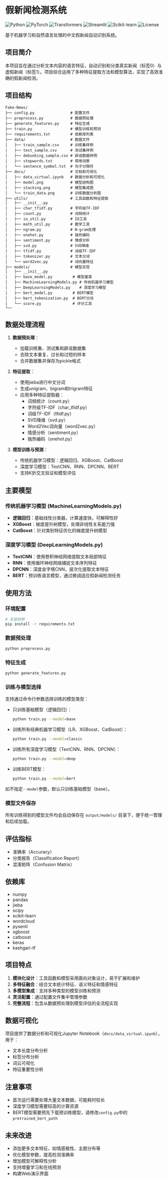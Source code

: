 # 假新闻检测系统

![Python](https://img.shields.io/badge/Python-3.8+-blue.svg)
![PyTorch](https://img.shields.io/badge/PyTorch-1.10+-orange.svg)
![Transformers](https://img.shields.io/badge/Transformers-4.0+-green.svg)
![Streamlit](https://img.shields.io/badge/Streamlit-1.28+-red.svg)
![Scikit-learn](https://img.shields.io/badge/Scikit--learn-1.0+-blueviolet.svg)
![License](https://img.shields.io/badge/License-MIT-yellow.svg)

基于机器学习和自然语言处理的中文假新闻自动识别系统。

## 项目简介

本项目旨在通过分析文本内容的语言特征，自动识别和分类真实新闻（标签0）与虚假新闻（标签1）。项目综合运用了多种特征提取方法和模型算法，实现了高效准确的假新闻检测。

## 项目结构

```
Fake-News/
├── config.py                # 配置文件
├── preprocess.py            # 数据预处理
├── generate_features.py     # 特征生成
├── train.py                 # 模型训练和预测
├── requirements.txt         # 依赖库列表
├── data/                    # 数据文件
│   ├── train_sample.csv     # 训练集样例
│   ├── test_sample.csv      # 测试集样例
│   ├── debunking_sample.csv # 辟谣数据样例
│   ├── stopwords.txt        # 停用词表
│   └── sentence_symbol.txt  # 句子分隔符
├── docs/                    # 文档和可视化
│   ├── data_virtual.ipynb   # 数据分析和可视化
│   ├── model.png            # 模型结构图
│   ├── stacking.png         # 模型集成图
│   └── train_data.png       # 训练数据分析图
├── utils/                   # 工具函数和特征提取
│   ├── __init__.py
│   ├── char_tfidf.py        # 字符级TF-IDF
│   ├── count.py             # 词频统计
│   ├── io_util.py           # IO工具
│   ├── math_util.py         # 数学工具
│   ├── ngram.py             # N-gram处理
│   ├── onehot.py            # 独热编码
│   ├── sentiment.py         # 情感分析
│   ├── svd.py               # SVD降维
│   ├── tfidf.py             # 词级TF-IDF
│   ├── tokenizer.py         # 文本分词
│   └── word2vec.py          # 词向量特征
├── models/                  # 模型实现
│   ├── __init__.py
│   ├── base_model.py         # 模型基类
│   ├── MachineLearningModels.py # 传统机器学习模型
│   ├── DeepLearningModels.py    # 深度学习模型
│   ├── bert_model.py         # BERT模型
│   ├── bert_tokenization.py  # BERT分词
│   └── score.py              # 评分工具
└──
```

## 数据处理流程

1. **数据预处理**：
   - 加载训练集、测试集和辟谣数据集
   - 去除文本重复、过长和过短的样本
   - 合并数据集并保存为pickle格式

2. **特征提取**：
   - 使用jieba进行中文分词
   - 生成unigram、bigram和trigram特征
   - 应用多种特征提取器：
     * 词频统计（count.py）
     * 字符级TF-IDF（char_tfidf.py）
     * 词级TF-IDF（tfidf.py）
     * SVD降维（svd.py）
     * Word2Vec词向量（word2vec.py）
     * 情感分析（sentiment.py）
     * 独热编码（onehot.py）

3. **模型训练与预测**：
   - 传统机器学习模型：逻辑回归、XGBoost、CatBoost
   - 深度学习模型：TextCNN、RNN、DPCNN、BERT
   - 支持K折交叉验证和模型评估

## 主要模型

### 传统机器学习模型 (MachineLearningModels.py)

- **逻辑回归**：基础线性分类器，计算速度快，可解释性好
- **XGBoost**：梯度提升树模型，处理非线性关系能力强
- **CatBoost**：针对类别特征优化的梯度提升树模型

### 深度学习模型 (DeepLearningModels.py)

- **TextCNN**：使用卷积神经网络提取文本局部特征
- **RNN**：使用循环神经网络捕捉文本序列特征
- **DPCNN**：深度金字塔CNN，层次化提取文本特征
- **BERT**：预训练语言模型，通过微调适应假新闻检测任务

## 使用方法

### 环境配置

```bash
# 安装依赖
pip install -r requirements.txt
```

### 数据预处理

```bash
python preprocess.py
```

### 特征生成

```bash
python generate_features.py
```

### 训练与模型选择

支持通过命令行参数选择训练的模型类型：

- 只训练基础模型（逻辑回归）：
  ```bash
  python train.py --model=base
  ```
- 训练所有经典机器学习模型（LR、XGBoost、CatBoost）：
  ```bash
  python train.py --model=classic
  ```
- 训练所有深度学习模型（TextCNN、RNN、DPCNN）：
  ```bash
  python train.py --model=deep
  ```
- 训练BERT模型：
  ```bash
  python train.py --model=bert
  ```

如不指定`--model`参数，默认只训练基础模型（base）。

### 模型文件保存

所有训练得到的模型文件均会自动保存在 `output/models/` 目录下，便于统一管理和后续加载。

## 评估指标

- 准确率（Accuracy）
- 分类报告（Classification Report）
- 混淆矩阵（Confusion Matrix）

## 依赖库

- numpy
- pandas
- jieba
- scipy
- scikit-learn
- wordcloud
- pysenti
- xgboost
- catboost
- keras
- kashgari-tf

## 项目特点

1. **模块化设计**：工具函数和模型采用面向对象设计，易于扩展和维护
2. **多特征融合**：结合文本统计特征、语义特征和情感特征
3. **多模型集成**：支持多种类型的模型训练和预测
4. **灵活配置**：通过配置文件集中管理参数
5. **完整流程**：包含从数据预处理到模型评估的全流程实现

## 数据可视化

项目提供了数据分析和可视化Jupyter Notebook（`docs/data_virtual.ipynb`），用于：
- 文本长度分布分析
- 标签分布分析
- 词云可视化
- 特征重要性分析

## 注意事项

- 首次运行需要处理大量文本数据，可能耗时较长
- 深度学习模型需要较高的计算资源
- BERT模型需要预先下载预训练模型，请修改`config.py`中的`pretrained_bert_path`

## 未来改进

- 添加更多文本特征，如情感极性、主题分布等
- 优化模型参数，提高检测准确率
- 增加模型可解释性分析
- 支持增量学习和在线预测
- 构建Web演示界面
